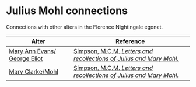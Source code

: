 # Julius Mohl connections
Connections with other alters in the Florence Nightingale egonet.

| Alter  | Reference|
| ------------- |------------- |
 | [Mary Ann Evans/ George Eliot](https://github.com/altealo/FNTest/blob/master/AltersReferences/GeorgeEliot.md)|[Simpson, M.C.M. *Letters and recollections of Julius and Mary Mohl.*](https://archive.org/stream/lettersrecollect00simpiala/lettersrecollect00simpiala_djvu.txt)|
 | [Mary Clarke/Mohl](https://github.com/altealo/FNTest/blob/master/AltersReferences/MaryClarke.md)|[Simpson, M.C.M. *Letters and recollections of Julius and Mary Mohl.*](https://archive.org/stream/lettersrecollect00simpiala/lettersrecollect00simpiala_djvu.txt)|
